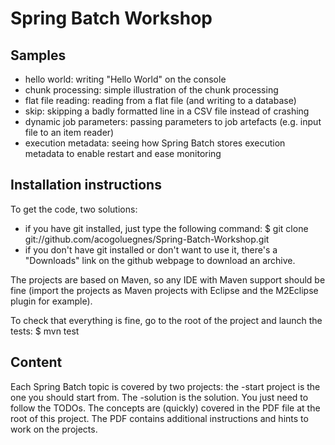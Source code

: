 # Spring Batch Workshop

## Samples

* hello world: writing "Hello World" on the console
* chunk processing: simple illustration of the chunk processing
* flat file reading: reading from a flat file (and writing to a database)
* skip: skipping a badly formatted line in a CSV file instead of crashing
* dynamic job parameters: passing parameters to job artefacts (e.g. input file to an item reader)
* execution metadata: seeing how Spring Batch stores execution metadata to enable restart and ease monitoring

## Installation instructions

To get the code, two solutions:
* if you have git installed, just type the following command: 
	$ git clone git://github.com/acogoluegnes/Spring-Batch-Workshop.git
* if you don't have git installed or don't want to use it, there's a "Downloads" link on the github webpage to download an archive.

The projects are based on Maven, so any IDE with Maven support should be fine
(import the projects as Maven projects with Eclipse and the M2Eclipse plugin for
example).

To check that everything is fine, go to the root of the project and launch the tests:
	$ mvn test

## Content

Each Spring Batch topic is covered by two projects: the -start project is
the one you should start from. The -solution is the solution. You just need
to follow the TODOs. The concepts are (quickly) covered in the PDF file
at the root of this project. The PDF contains additional instructions and hints to
work on the projects.
